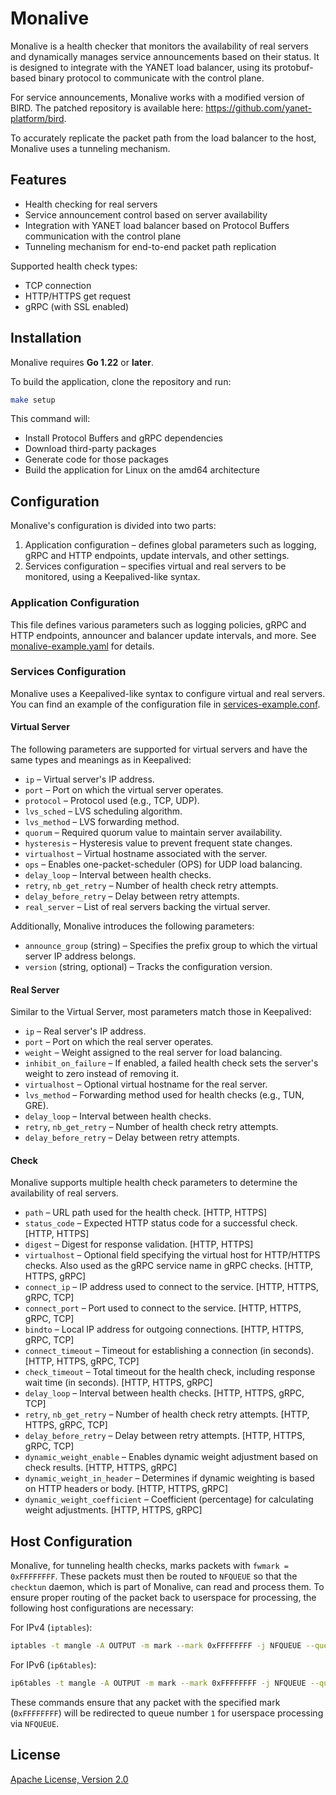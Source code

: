 # Monalive

Monalive is a health checker that monitors the availability of real servers and
dynamically manages service announcements based on their status. It is designed
to integrate with the YANET load balancer, using its protobuf-based binary
protocol to communicate with the control plane.

For service announcements, Monalive works with a modified version of BIRD. The
patched repository is available here: <https://github.com/yanet-platform/bird>.

To accurately replicate the packet path from the load balancer to the host,
Monalive uses a tunneling mechanism.

## Features

- Health checking for real servers
- Service announcement control based on server availability
- Integration with YANET load balancer based on Protocol Buffers communication
  with the control plane
- Tunneling mechanism for end-to-end packet path replication

Supported health check types:

- TCP connection
- HTTP/HTTPS get request
- gRPC (with SSL enabled)

## Installation

Monalive requires **Go 1.22** or **later**.

To build the application, clone the repository and run:

```sh
make setup
```

This command will:

- Install Protocol Buffers and gRPC dependencies
- Download third-party packages
- Generate code for those packages
- Build the application for Linux on the amd64 architecture

## Configuration

Monalive's configuration is divided into two parts:

1. Application configuration – defines global parameters such as logging, gRPC
   and HTTP endpoints, update intervals, and other settings.
2. Services configuration – specifies virtual and real servers to be monitored,
   using a Keepalived-like syntax.

### Application Configuration

This file defines various parameters such as logging policies, gRPC and HTTP
endpoints, announcer and balancer update intervals, and more. See
[monalive-example.yaml](etc/monalive/monalive-example.yaml) for details.

### Services Configuration

Monalive uses a Keepalived-like syntax to configure virtual and real servers.
You can find an example of the configuration file in
[services-example.conf](etc/monalive/services-example.conf).

#### Virtual Server

The following parameters are supported for virtual servers and have the same
types and meanings as in Keepalived:

- `ip` – Virtual server's IP address.
- `port` – Port on which the virtual server operates.
- `protocol` – Protocol used (e.g., TCP, UDP).
- `lvs_sched` – LVS scheduling algorithm.
- `lvs_method` – LVS forwarding method.
- `quorum` – Required quorum value to maintain server availability.
- `hysteresis` – Hysteresis value to prevent frequent state changes.
- `virtualhost` – Virtual hostname associated with the server.
- `ops` – Enables one-packet-scheduler (OPS) for UDP load balancing.
- `delay_loop` – Interval between health checks.
- `retry`, `nb_get_retry` – Number of health check retry attempts.
- `delay_before_retry` – Delay between retry attempts.
- `real_server` – List of real servers backing the virtual server.

Additionally, Monalive introduces the following parameters:

- `announce_group` (string) – Specifies the prefix group to which the virtual
server IP address belongs.
- `version` (string, optional) – Tracks the configuration version.

#### Real Server

Similar to the Virtual Server, most parameters match those in Keepalived:

- `ip` – Real server's IP address.
- `port` – Port on which the real server operates.
- `weight` – Weight assigned to the real server for load balancing.
- `inhibit_on_failure` – If enabled, a failed health check sets the server's
weight to zero instead of removing it.
- `virtualhost` – Optional virtual hostname for the real server.
- `lvs_method` – Forwarding method used for health checks (e.g., TUN, GRE).
- `delay_loop` – Interval between health checks.
- `retry`, `nb_get_retry` – Number of health check retry attempts.
- `delay_before_retry` – Delay between retry attempts.

#### Check

Monalive supports multiple health check parameters to determine the availability
of real servers.

- `path` – URL path used for the health check. [HTTP, HTTPS]
- `status_code` – Expected HTTP status code for a successful check. [HTTP,
  HTTPS]
- `digest` – Digest for response validation. [HTTP, HTTPS]
- `virtualhost` – Optional field specifying the virtual host for HTTP/HTTPS
  checks. Also used as the gRPC service name in gRPC checks. [HTTP, HTTPS, gRPC]
- `connect_ip` – IP address used to connect to the service. [HTTP, HTTPS, gRPC,
  TCP]
- `connect_port` – Port used to connect to the service. [HTTP, HTTPS, gRPC, TCP]
- `bindto` – Local IP address for outgoing connections. [HTTP, HTTPS, gRPC, TCP]
- `connect_timeout` – Timeout for establishing a connection (in seconds). [HTTP,
  HTTPS, gRPC, TCP]
- `check_timeout` – Total timeout for the health check, including response wait
  time (in seconds). [HTTP, HTTPS, gRPC]
- `delay_loop` – Interval between health checks. [HTTP, HTTPS, gRPC, TCP]
- `retry`, `nb_get_retry` – Number of health check retry attempts. [HTTP, HTTPS,
  gRPC, TCP]
- `delay_before_retry` – Delay between retry attempts. [HTTP, HTTPS, gRPC, TCP]
- `dynamic_weight_enable` – Enables dynamic weight adjustment based on check
  results. [HTTP, HTTPS, gRPC]
- `dynamic_weight_in_header` – Determines if dynamic weighting is based on HTTP
  headers or body. [HTTP, HTTPS, gRPC]
- `dynamic_weight_coefficient` – Coefficient (percentage) for calculating weight
  adjustments. [HTTP, HTTPS, gRPC]

## Host Configuration

Monalive, for tunneling health checks, marks packets with `fwmark = 0xFFFFFFFF`.
These packets must then be routed to `NFQUEUE` so that the `checktun` daemon,
which is part of Monalive, can read and process them. To ensure proper routing
of the packet back to userspace for processing, the following host
configurations are necessary:

For IPv4 (`iptables`):

```sh
iptables -t mangle -A OUTPUT -m mark --mark 0xFFFFFFFF -j NFQUEUE --queue-num 1
```

For IPv6 (`ip6tables`):

```sh
ip6tables -t mangle -A OUTPUT -m mark --mark 0xFFFFFFFF -j NFQUEUE --queue-num 1
```

These commands ensure that any packet with the specified mark (`0xFFFFFFFF`)
will be redirected to queue number `1` for userspace processing via `NFQUEUE`.

## License

[Apache License, Version 2.0](LICENSE)
